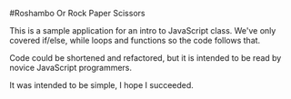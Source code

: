 #Roshambo
Or Rock Paper Scissors

This is a sample application for an intro to JavaScript class. We've only covered if/else, while loops and functions so the code follows that.

Code could be shortened and refactored, but it is intended to be read by novice JavaScript programmers.

It was intended to be simple, I hope I succeeded.
